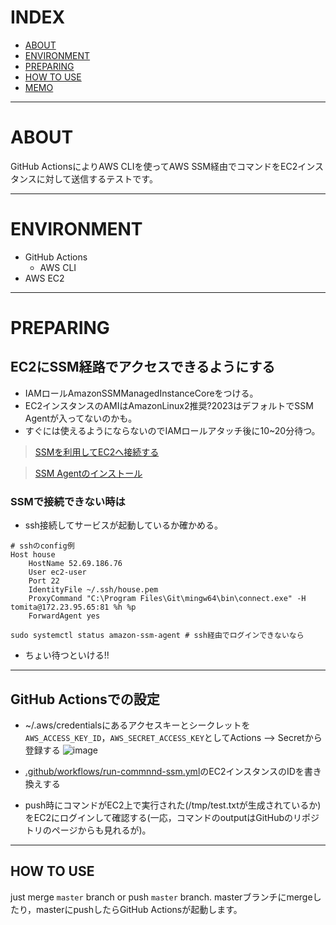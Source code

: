 # INDEX
- [ABOUT](#ABOUT)
- [ENVIRONMENT](#ENVIRONMENT)
- [PREPARING](#PREPARING)
- [HOW TO USE](#HOW-TO-USE)
- [MEMO](#MEMO)
******


# ABOUT
GitHub ActionsによりAWS CLIを使ってAWS SSM経由でコマンドをEC2インスタンスに対して送信するテストです。
******


# ENVIRONMENT
- GitHub Actions
    - AWS CLI
- AWS EC2
******


# PREPARING
## EC2にSSM経路でアクセスできるようにする
- IAMロールAmazonSSMManagedInstanceCoreをつける。
- EC2インスタンスのAMIはAmazonLinux2推奨?2023はデフォルトでSSM Agentが入ってないのかも。
- すぐには使えるようにならないのでIAMロールアタッチ後に10~20分待つ。
> [SSMを利用してEC2へ接続する](https://baresupport.jp/blog/2022/03/14/82/)

> [SSM Agentのインストール](https://docs.aws.amazon.com/ja_jp/systems-manager/latest/userguide/sysman-manual-agent-install.html)

### SSMで接続できない時は
- ssh接続してサービスが起動しているか確かめる。

```
# sshのconfig例
Host house
	HostName 52.69.186.76
	User ec2-user
	Port 22
	IdentityFile ~/.ssh/house.pem
	ProxyCommand "C:\Program Files\Git\mingw64\bin\connect.exe" -H tomita@172.23.95.65:81 %h %p
	ForwardAgent yes
```

```shell
sudo systemctl status amazon-ssm-agent # ssh経由でログインできないなら
```
- ちょい待つといける!!
******


## GitHub Actionsでの設定
- ~/.aws/credentialsにあるアクセスキーとシークレットを`AWS_ACCESS_KEY_ID`，`AWS_SECRET_ACCESS_KEY`としてActions --> Secretから登録する
![image](https://github.com/RyosukeDTomita/github-actions-ssm/assets/50137312/c0b718fe-5916-478d-97b5-c83d9e28554f)

- [.github/workflows/run-commnnd-ssm.yml](.github/workflows/run-commnnd-ssm.yml)のEC2インスタンスのIDを書き換えする
- push時にコマンドがEC2上で実行された(/tmp/test.txtが生成されているか)をEC2にログインして確認する(一応，コマンドのoutputはGitHubのリポジトリのページからも見れるが)。
******


## HOW TO USE
just merge `master` branch or push `master` branch.
masterブランチにmergeしたり，masterにpushしたらGitHub Actionsが起動します。
